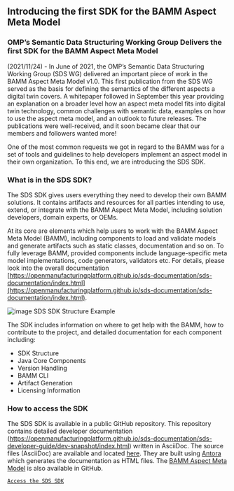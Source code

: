## Introducing the first SDK for the BAMM Aspect Meta Model
### OMP’s Semantic Data Structuring Working Group Delivers the first SDK for the BAMM Aspect Meta Model
(2021/11/24) - In June of 2021, the OMP’s Semantic Data Structuring Working Group (SDS WG) delivered an important piece of work in the BAMM Aspect Meta Model v1.0. This first publication from the SDS WG  served as the basis for defining the semantics of the different aspects a digital twin covers. A whitepaper followed in September this year providing an explanation on a broader level how an aspect meta model fits into digital twin technology, common challenges with semantic data, examples on how to use the aspect meta model, and an outlook to future releases.  The publications were well-received, and it soon became clear that our members and followers wanted more!

One of the most common requests we got in regard to the BAMM was for a set of tools and guidelines to help developers implement an aspect model in their own organization.  To this end, we are introducing the SDS SDK.

### What is in the SDS SDK?
The SDS SDK gives users everything they need to develop their own BAMM solutions. It contains artifacts and resources for all parties intending to use, extend, or integrate with the BAMM Aspect Meta Model, including solution developers, domain experts, or OEMs.

At its core are elements which help users to work with the BAMM Aspect Meta Model (BAMM), including components to load and validate models and generate artifacts such as static classes, documentation and so on. To fully leverage BAMM, provided components include language-specific meta model implementations, code generators, validators etc. For details, please look into the overall documentation [https://openmanufacturingplatform.github.io/sds-documentation/sds-documentation/index.html](https://openmanufacturingplatform.github.io/sds-documentation/sds-documentation/index.html).

![image](https://user-images.githubusercontent.com/3258579/204353092-edefc3bb-7305-48a5-81c1-0e7081ba4d31.png)
 SDS SDK Structure Example
 

The SDK includes information on where to get help with the BAMM, how to contribute to the project, and detailed documentation for each component including:

* SDK Structure
* Java Core Components
* Version Handling
* BAMM CLI
* Artifact Generation
* Licensing Information

### How to access the SDK
The SDS SDK is available in a public GitHub repository. This repository contains detailed developer documentation (https://openmanufacturingplatform.github.io/sds-documentation/sds-developer-guide/dev-snapshot/index.html) written in AsciiDoc. The source files (AsciiDoc) are available and located [here](https://github.com/OpenManufacturingPlatform/sds-sdk/tree/main/documentation/developer-guide). They are built using [Antora](https://antora.org/) which generates the documentation as HTML files. The [BAMM Aspect Meta Model](https://openmanufacturingplatform.github.io/sds-bamm-aspect-meta-model/bamm-specification/v1.0.0/index.html) is also available in GitHub.

[`Access the SDS SDK`](https://github.com/OpenManufacturingPlatform/sds-sdk)

